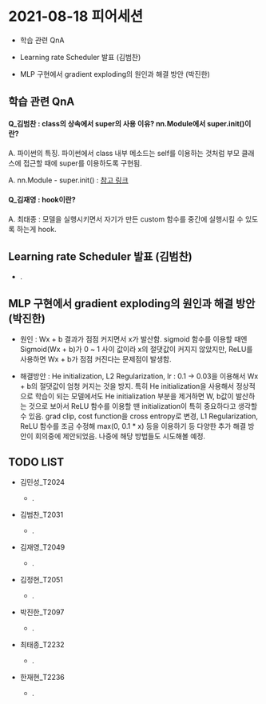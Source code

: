 # 2021-08-18 피어세션

- 학습 관련 QnA

- Learning rate Scheduler 발표 (김범찬)

- MLP 구현에서 gradient exploding의 원인과 해결 방안 (박진한)

## 학습 관련 QnA

#### Q_김범찬 : class의 상속에서 super의 사용 이유? nn.Module에서 super.init()이란?

A. 파이썬의 특징. 파이썬에서 class 내부 메소드는 self를 이용하는 것처럼 부모 클래스에 접근할 때에 super를 이용하도록 구현됨.

A. nn.Module - super.init() : [참고 링크](https://algopoolja.tistory.com/39)

#### Q_김재영 : hook이란?

A. 최태종 : 모델을 실행시키면서 자기가 만든 custom 함수를 중간에 실행시킬 수 있도록 하는게 hook.

## Learning rate Scheduler 발표 (김범찬)

- .

## MLP 구현에서 gradient exploding의 원인과 해결 방안 (박진한)

- 원인 : Wx + b 결과가 점점 커지면서 x가 발산함. sigmoid 함수를 이용할 때엔 Sigmoid(Wx + b)가 0 ~ 1 사이 값이라 x의 절댓값이 커지지 않았지만, ReLU를 사용하면 Wx + b가 점점 커진다는 문제점이 발생함.

- 해결방안 : He initialization, L2 Regularization, lr : 0.1 -> 0.03을 이용해서 Wx + b의 절댓값이 엄청 커지는 것을 방지. 특히 He initialization을 사용해서 정상적으로 학습이 되는 모델에서도 He initialization 부분을 제거하면 W, b값이 발산하는 것으로 보아서 ReLU 함수를 이용할 땐 initialization이 특히 중요하다고 생각할 수 있음. grad clip, cost function을 cross entropy로 변경, L1 Regularization, ReLU 함수를 조금 수정해 max(0, 0.1 * x) 등을 이용하기 등 다양한 추가 해결 방안이 회의중에 제안되었음. 나중에 해당 방법들도 시도해볼 예정.

## TODO LIST

* 김민성_T2024
  * .

* 김범찬_T2031
  * .

* 김재영_T2049
  * .

* 김정현_T2051
  * .

* 박진한_T2097
  * .

* 최태종_T2232
  * .

* 한재현_T2236
  * .
 
